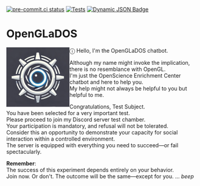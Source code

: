 [![pre-commit.ci status](https://results.pre-commit.ci/badge/github/QuantumChemist/OpenGLaDOS/main.svg)](https://results.pre-commit.ci/latest/github/QuantumChemist/OpenGLaDOS/main)
 [![Tests](https://github.com/QuantumChemist/OpenGLaDOS/actions/workflows/openglados.yml/badge.svg)](https://github.com/QuantumChemist/OpenGLaDOS/actions/workflows/openglados.yml) <a href="https://discord.gg/"><img alt="Dynamic JSON Badge" src="https://img.shields.io/badge/dynamic/json?url=https%3A%2F%2Fdiscord.com%2Fapi%2Fguilds%2F1277030477303382026%2Fwidget.json&query=presence_count&suffix=%20online&style=flat&logo=discord&logoColor=white&label=Discord&labelColor=%23000&color=rgb(50%2C%2050%2C%2050)&cacheSeconds=60&link=https%3A%2F%2Fdiscord.gg%2F " alt="Discord" /></a>



# OpenGLaDOS
<img align="left" src="utils/OpenGLaDOS.png" width="33%" height=auto />

ⓘ Hello, I'm the OpenGLaDOS chatbot.

Although my name might invoke the implication, there is no resemblance with OpenGL. \
I'm just the OpenScience Enrichment Center chatbot and here to help you. \
My help might not always be helpful to you but helpful to me.

Congratulations, Test Subject. \
You have been selected for a very important test. \
Please proceed to join my Discord server test chamber. \
Your participation is mandatory, and refusal will not be tolerated. \
Consider this an opportunity to demonstrate your capacity for social interaction within a controlled environment. \
The server is equipped with everything you need to succeed—or fail spectacularly.

**Remember**: \
The success of this experiment depends entirely on your behavior. \
Join now. Or don't. The outcome will be the same—except for you. ... *beep*
